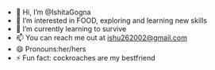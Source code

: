 - 👋 Hi, I’m @IshitaGogna
- 👀 I’m interested in FOOD, exploring and learning new skills
- 🌱 I’m currently learning to survive
- 📫 You can reach me out at ishu262002@gmail.com
- 😄 Pronouns:her/hers
- ⚡ Fun fact: cockroaches are my bestfriend

<!---
IshitaGogna/IshitaGogna is a ✨ special ✨ repository because its `README.md` (this file) appears on your GitHub profile.
You can click the Preview link to take a look at your changes.
--->
